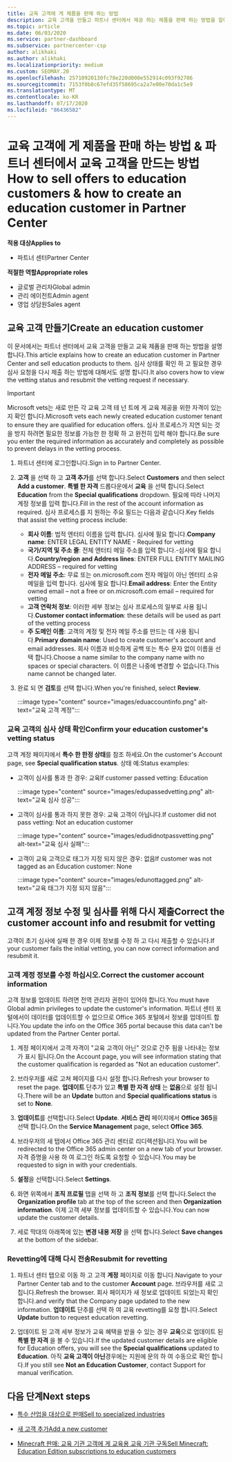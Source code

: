 ```yaml
---
title: 교육 고객에 게 제품을 판매 하는 방법
description: 교육 고객을 만들고 파트너 센터에서 제공 하는 제품을 판매 하는 방법을 알아보세요.
ms.topic: article
ms.date: 06/03/2020
ms.service: partner-dashboard
ms.subservice: partnercenter-csp
author: alikhaki
ms.author: alikhaki
ms.localizationpriority: medium
ms.custom: SEOMAY.20
ms.openlocfilehash: 25710920130fc78e220d000e552914c093f92706
ms.sourcegitcommit: 7153f0b8c67efd35f58695ca2a7e00e70da1c5e9
ms.translationtype: MT
ms.contentlocale: ko-KR
ms.lasthandoff: 07/17/2020
ms.locfileid: "86436582"
---
```

# <a name="how-to-sell-offers-to-education-customers--how-to-create-an-education-customer-in-partner-center"></a><span data-ttu-id="2b1a2-103">교육 고객에 게 제품을 판매 하는 방법 & 파트너 센터에서 교육 고객을 만드는 방법</span><span class="sxs-lookup"><span data-stu-id="2b1a2-103">How to sell offers to education customers & how to create an education customer in Partner Center</span></span>

<span data-ttu-id="2b1a2-104">**적용 대상**</span><span class="sxs-lookup"><span data-stu-id="2b1a2-104">**Applies to**</span></span>

- <span data-ttu-id="2b1a2-105">파트너 센터</span><span class="sxs-lookup"><span data-stu-id="2b1a2-105">Partner Center</span></span>

<span data-ttu-id="2b1a2-106">**적절한 역할**</span><span class="sxs-lookup"><span data-stu-id="2b1a2-106">**Appropriate roles**</span></span>

- <span data-ttu-id="2b1a2-107">글로벌 관리자</span><span class="sxs-lookup"><span data-stu-id="2b1a2-107">Global admin</span></span>
- <span data-ttu-id="2b1a2-108">관리 에이전트</span><span class="sxs-lookup"><span data-stu-id="2b1a2-108">Admin agent</span></span>
- <span data-ttu-id="2b1a2-109">영업 상담원</span><span class="sxs-lookup"><span data-stu-id="2b1a2-109">Sales agent</span></span>

## <a name="create-an-education-customer"></a><span data-ttu-id="2b1a2-110">교육 고객 만들기</span><span class="sxs-lookup"><span data-stu-id="2b1a2-110">Create an education customer</span></span>

<span data-ttu-id="2b1a2-111">이 문서에서는 파트너 센터에서 교육 고객을 만들고 교육 제품을 판매 하는 방법을 설명 합니다.</span><span class="sxs-lookup"><span data-stu-id="2b1a2-111">This article explains how to create an education customer in Partner Center and sell education products to them.</span></span> <span data-ttu-id="2b1a2-112">심사 상태를 확인 하 고 필요한 경우 심사 요청을 다시 제출 하는 방법에 대해서도 설명 합니다.</span><span class="sxs-lookup"><span data-stu-id="2b1a2-112">It also covers how to view the vetting status and resubmit the vetting request if necessary.</span></span>

> [!IMPORTANT]
> <span data-ttu-id="2b1a2-113">Microsoft vets는 새로 만든 각 교육 고객 테 넌 트에 게 교육 제공을 위한 자격이 있는지 확인 합니다.</span><span class="sxs-lookup"><span data-stu-id="2b1a2-113">Microsoft vets each newly created education customer tenant to ensure they are qualified for education offers.</span></span>  <span data-ttu-id="2b1a2-114">심사 프로세스가 지연 되는 것을 방지 하려면 필요한 정보를 가능한 한 정확 하 고 완전히 입력 해야 합니다.</span><span class="sxs-lookup"><span data-stu-id="2b1a2-114">Be sure you enter the required information as accurately and completely as possible to prevent delays in the vetting process.</span></span>

1. <span data-ttu-id="2b1a2-115">파트너 센터에 로그인합니다.</span><span class="sxs-lookup"><span data-stu-id="2b1a2-115">Sign in to Partner Center.</span></span>

2. <span data-ttu-id="2b1a2-116">**고객** 을 선택 하 고 **고객 추가**를 선택 합니다.</span><span class="sxs-lookup"><span data-stu-id="2b1a2-116">Select **Customers** and then select **Add a customer**.</span></span> <span data-ttu-id="2b1a2-117">**특별 한 자격** 드롭다운에서 **교육** 을 선택 합니다.</span><span class="sxs-lookup"><span data-stu-id="2b1a2-117">Select **Education** from the **Special qualifications** dropdown.</span></span>  <span data-ttu-id="2b1a2-118">필요에 따라 나머지 계정 정보를 입력 합니다.</span><span class="sxs-lookup"><span data-stu-id="2b1a2-118">Fill in the rest of the account information as required.</span></span>  <span data-ttu-id="2b1a2-119">심사 프로세스를 지 원하는 주요 필드는 다음과 같습니다.</span><span class="sxs-lookup"><span data-stu-id="2b1a2-119">Key fields that assist the vetting process include:</span></span>

   - <span data-ttu-id="2b1a2-120">**회사 이름**: 법적 엔터티 이름을 입력 합니다. 심사에 필요 합니다.</span><span class="sxs-lookup"><span data-stu-id="2b1a2-120">**Company name**: ENTER LEGAL ENTITY NAME - Required for vetting</span></span>
   - <span data-ttu-id="2b1a2-121">**국가/지역 및 주소 줄**: 전체 엔터티 메일 주소를 입력 합니다.-심사에 필요 합니다.</span><span class="sxs-lookup"><span data-stu-id="2b1a2-121">**Country/region and Address lines**: ENTER FULL ENTITY MAILING ADDRESS – required for vetting</span></span>
   - <span data-ttu-id="2b1a2-122">**전자 메일 주소**: 무료 또는 on.microsoft.com 전자 메일이 아닌 엔터티 소유 메일을 입력 합니다. 심사에 필요 합니다.</span><span class="sxs-lookup"><span data-stu-id="2b1a2-122">**Email address**:  Enter the Entity owned email – not a free or on.microsoft.com email – required for vetting</span></span>
   - <span data-ttu-id="2b1a2-123">**고객 연락처 정보**: 이러한 세부 정보는 심사 프로세스의 일부로 사용 됩니다.</span><span class="sxs-lookup"><span data-stu-id="2b1a2-123">**Customer contact information**: these details will be used as part of the vetting process</span></span>
   - <span data-ttu-id="2b1a2-124">**주 도메인 이름**: 고객의 계정 및 전자 메일 주소를 만드는 데 사용 됩니다.</span><span class="sxs-lookup"><span data-stu-id="2b1a2-124">**Primary domain name**:  Used to create customer's account and email addresses.</span></span>  <span data-ttu-id="2b1a2-125">회사 이름과 비슷하게 공백 또는 특수 문자 없이 이름을 선택 합니다.</span><span class="sxs-lookup"><span data-stu-id="2b1a2-125">Choose a name similar to the company name with no spaces or special characters.</span></span>  <span data-ttu-id="2b1a2-126">이 이름은 나중에 변경할 수 없습니다.</span><span class="sxs-lookup"><span data-stu-id="2b1a2-126">This name cannot be changed later.</span></span>

3. <span data-ttu-id="2b1a2-127">완료 되 면 **검토**를 선택 합니다.</span><span class="sxs-lookup"><span data-stu-id="2b1a2-127">When you're finished, select **Review**.</span></span>

   :::image type="content" source="images/eduaccountinfo.png" alt-text="교육 고객 계정":::

### <a name="confirm-your-education-customers-vetting-status"></a><span data-ttu-id="2b1a2-129">교육 고객의 심사 상태 확인</span><span class="sxs-lookup"><span data-stu-id="2b1a2-129">Confirm your education customer's vetting status</span></span>

<span data-ttu-id="2b1a2-130">고객 계정 페이지에서 **특수 한 한정 상태**를 참조 하세요.</span><span class="sxs-lookup"><span data-stu-id="2b1a2-130">On the customer's Account page, see **Special qualification status**.</span></span>
<span data-ttu-id="2b1a2-131">상태 예:</span><span class="sxs-lookup"><span data-stu-id="2b1a2-131">Status examples:</span></span>

- <span data-ttu-id="2b1a2-132">고객이 심사를 통과 한 경우: 교육</span><span class="sxs-lookup"><span data-stu-id="2b1a2-132">If customer passed vetting:  Education</span></span>

   :::image type="content" source="images/edupassedvetting.png" alt-text="교육 심사 성공":::

- <span data-ttu-id="2b1a2-134">고객이 심사를 통과 하지 못한 경우: 교육 고객이 아닙니다.</span><span class="sxs-lookup"><span data-stu-id="2b1a2-134">If customer did not pass vetting:  Not an education customer</span></span>

   :::image type="content" source="images/edudidnotpassvetting.png" alt-text="교육 심사 실패":::

- <span data-ttu-id="2b1a2-136">고객이 교육 고객으로 태그가 지정 되지 않은 경우: 없음</span><span class="sxs-lookup"><span data-stu-id="2b1a2-136">If customer was not tagged as an Education customer:  None</span></span>

   :::image type="content" source="images/edunottagged.png" alt-text="교육 태그가 지정 되지 않음":::

## <a name="correct-the-customer-account-info-and-resubmit-for-vetting"></a><span data-ttu-id="2b1a2-138">고객 계정 정보 수정 및 심사를 위해 다시 제출</span><span class="sxs-lookup"><span data-stu-id="2b1a2-138">Correct the customer account info and resubmit for vetting</span></span>  

<span data-ttu-id="2b1a2-139">고객이 초기 심사에 실패 한 경우 이제 정보를 수정 하 고 다시 제출할 수 있습니다.</span><span class="sxs-lookup"><span data-stu-id="2b1a2-139">If your customer fails the initial vetting, you can now correct information and resubmit it.</span></span>

### <a name="correct-the-customer-account-information"></a><span data-ttu-id="2b1a2-140">고객 계정 정보를 수정 하십시오.</span><span class="sxs-lookup"><span data-stu-id="2b1a2-140">Correct the customer account information</span></span>

<span data-ttu-id="2b1a2-141">고객 정보를 업데이트 하려면 전역 관리자 권한이 있어야 합니다.</span><span class="sxs-lookup"><span data-stu-id="2b1a2-141">You must have Global admin privileges to update the customer's information.</span></span> <span data-ttu-id="2b1a2-142">파트너 센터 포털에서이 데이터를 업데이트할 수 없으므로 Office 365 포털에서 정보를 업데이트 합니다.</span><span class="sxs-lookup"><span data-stu-id="2b1a2-142">You update the info on the Office 365 portal because this data can't be updated from the Partner Center portal.</span></span>

1. <span data-ttu-id="2b1a2-143">계정 페이지에서 고객 자격이 "교육 고객이 아닌" 것으로 간주 됨을 나타내는 정보가 표시 됩니다.</span><span class="sxs-lookup"><span data-stu-id="2b1a2-143">On the Account page, you will see information stating that the customer qualification is regarded as "Not an education customer".</span></span>

2. <span data-ttu-id="2b1a2-144">브라우저를 새로 고쳐 페이지를 다시 설정 합니다.</span><span class="sxs-lookup"><span data-stu-id="2b1a2-144">Refresh your browser to reset the page.</span></span> <span data-ttu-id="2b1a2-145">**업데이트** 단추가 있고 **특별 한 자격 상태** 는 **없음**으로 설정 됩니다.</span><span class="sxs-lookup"><span data-stu-id="2b1a2-145">There will be an **Update** button and **Special qualifications status** is set to **None**.</span></span>

3. <span data-ttu-id="2b1a2-146">**업데이트**를 선택합니다.</span><span class="sxs-lookup"><span data-stu-id="2b1a2-146">Select **Update**.</span></span> <span data-ttu-id="2b1a2-147">**서비스 관리** 페이지에서 **Office 365**을 선택 합니다.</span><span class="sxs-lookup"><span data-stu-id="2b1a2-147">On the **Service Management** page, select **Office 365**.</span></span>

4. <span data-ttu-id="2b1a2-148">브라우저의 새 탭에서 Office 365 관리 센터로 리디렉션됩니다.</span><span class="sxs-lookup"><span data-stu-id="2b1a2-148">You will be redirected to the Office 365 admin center on a new tab of your browser.</span></span> <span data-ttu-id="2b1a2-149">자격 증명을 사용 하 여 로그인 하도록 요청할 수 있습니다.</span><span class="sxs-lookup"><span data-stu-id="2b1a2-149">You may be requested to sign in with your credentials.</span></span>

5. <span data-ttu-id="2b1a2-150">**설정**을 선택합니다.</span><span class="sxs-lookup"><span data-stu-id="2b1a2-150">Select **Settings**.</span></span>

6. <span data-ttu-id="2b1a2-151">화면 위쪽에서 **조직 프로필** 탭을 선택 하 고 **조직 정보**를 선택 합니다.</span><span class="sxs-lookup"><span data-stu-id="2b1a2-151">Select the **Organization profile** tab at the top of the screen and then **Organization information**.</span></span> <span data-ttu-id="2b1a2-152">이제 고객 세부 정보를 업데이트할 수 있습니다.</span><span class="sxs-lookup"><span data-stu-id="2b1a2-152">You can now update the customer details.</span></span>

7. <span data-ttu-id="2b1a2-153">세로 막대의 아래쪽에 있는 **변경 내용 저장** 을 선택 합니다.</span><span class="sxs-lookup"><span data-stu-id="2b1a2-153">Select **Save changes** at the bottom of the sidebar.</span></span>  

### <a name="resubmit-for-revetting"></a><span data-ttu-id="2b1a2-154">Revetting에 대해 다시 전송</span><span class="sxs-lookup"><span data-stu-id="2b1a2-154">Resubmit for revetting</span></span>

1. <span data-ttu-id="2b1a2-155">파트너 센터 탭으로 이동 하 고 고객 **계정** 페이지로 이동 합니다.</span><span class="sxs-lookup"><span data-stu-id="2b1a2-155">Navigate to your Partner Center tab and to the customer **Account** page.</span></span> <span data-ttu-id="2b1a2-156">브라우저를 새로 고칩니다.</span><span class="sxs-lookup"><span data-stu-id="2b1a2-156">Refresh the browser.</span></span> <span data-ttu-id="2b1a2-157">회사 페이지가 새 정보로 업데이트 되었는지 확인 합니다.</span><span class="sxs-lookup"><span data-stu-id="2b1a2-157">and verify that the Company page updated to the new information.</span></span> <span data-ttu-id="2b1a2-158">**업데이트** 단추를 선택 하 여 교육 revetting를 요청 합니다.</span><span class="sxs-lookup"><span data-stu-id="2b1a2-158">Select **Update** button to request education revetting.</span></span>

2. <span data-ttu-id="2b1a2-159">업데이트 된 고객 세부 정보가 교육 혜택을 받을 수 있는 경우 **교육**으로 업데이트 된 **특별 한 자격** 을 볼 수 있습니다.</span><span class="sxs-lookup"><span data-stu-id="2b1a2-159">If the updated customer details are eligible for Education offers, you will see the **Special qualifications** updated to **Education**.</span></span> <span data-ttu-id="2b1a2-160">아직 **교육 고객이 아닌**경우에는 지원에 문의 하 여 수동으로 확인 합니다.</span><span class="sxs-lookup"><span data-stu-id="2b1a2-160">If you still see **Not an Education Customer**, contact Support for manual verification.</span></span>

## <a name="next-steps"></a><span data-ttu-id="2b1a2-161">다음 단계</span><span class="sxs-lookup"><span data-stu-id="2b1a2-161">Next steps</span></span>

- [<span data-ttu-id="2b1a2-162">특수 산업을 대상으로 판매</span><span class="sxs-lookup"><span data-stu-id="2b1a2-162">Sell to specialized industries</span></span>](get-special-pricing-for-offers.md)

- [<span data-ttu-id="2b1a2-163">새 고객 추가</span><span class="sxs-lookup"><span data-stu-id="2b1a2-163">Add a new customer</span></span>](add-a-new-customer.md)

- [<span data-ttu-id="2b1a2-164">Minecraft 판매: 교육 기관 고객에 게 교육용 교육 기관 구독</span><span class="sxs-lookup"><span data-stu-id="2b1a2-164">Sell Minecraft: Education Edition subscriptions to education customers</span></span>](minecraft-subscriptions.md)
